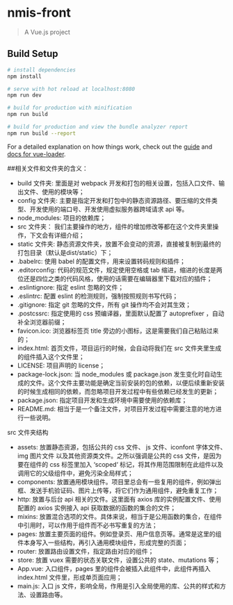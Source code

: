 # nmis-front

> A Vue.js project

## Build Setup

``` bash
# install dependencies
npm install

# serve with hot reload at localhost:8080
npm run dev

# build for production with minification
npm run build

# build for production and view the bundle analyzer report
npm run build --report
```

For a detailed explanation on how things work, check out the [guide](http://vuejs-templates.github.io/webpack/) and [docs for vue-loader](http://vuejs.github.io/vue-loader).



##相关文件和文件夹的含义：
* build 文件夹: 里面是对 webpack 开发和打包的相关设置，包括入口文件、输出文件、使用的模块等；
* config 文件夹: 主要是指定开发和打包中的静态资源路径、要压缩的文件类型、开发使用的端口号、开发使用虚拟服务器跨域请求 api 等。
* node_modules: 项目的依赖库；
* src 文件夹： 我们主要操作的地方，组件的增加修改等都在这个文件夹里操作，下文会有详细介绍；
* static 文件夹: 静态资源文件夹，放置不会变动的资源，直接被复制到最终的打包目录（默认是dist/static）下；
*  .babelrc: 使用 babel 的配置文件，用来设置转码规则和插件；
* .editorconfig: 代码的规范文件，规定使用空格或 tab 缩进，缩进的长度是两位还是四位之类的代码风格，使用的话需要在编辑器里下载对应的插件；
* .eslintignore: 指定 eslint 忽略的文件；
* .eslintrc: 配置 eslint 的检测规则，强制按照规则书写代码；
* .gitignore: 指定 git 忽略的文件，所有 git 操作均不会对其生效；
* .postcssrc: 指定使用的 css 预编译器，里面默认配置了 autoprefixer ，自动补全浏览器前缀；
* favicon.ico: 浏览器标签页 title 旁边的小图标，这是需要我们自己粘贴过来的；
* index.html: 首页文件，项目运行的时候，会自动将我们在 src 文件夹里生成的组件插入这个文件里；
* LICENSE: 项目声明的 license；
* package-lock.json: 当 node_modules 或 package.json 发生变化时自动生成的文件。这个文件主要功能是确定当前安装的包的依赖，以便后续重新安装的时候生成相同的依赖，而忽略项目开发过程中有些依赖已经发生的更新；
* package.json: 指定项目开发和生成环境中需要使用的依赖库；
* README.md: 相当于是一个备注文件，对项目开发过程中需要注意的地方进行一些说明。

src 文件夹结构
* assets: 放置静态资源，包括公共的 css 文件、 js 文件、iconfont 字体文件、img 图片文件 以及其他资源类文件。之所以强调是公共的 css 文件，是因为要在组件的 css 标签里加入 ‘scoped‘ 标记，将其作用范围限制在此组件以及调用它的父级组件中，避免污染全局样式；
* components: 放置通用模块组件。项目里总会有一些复用的组件，例如弹出框、发送手机验证码、图片上传等，将它们作为通用组件，避免重复工作；
* http: 放置与后台 api 相关的文件。这里面有 axios 库的实例配置文件、使用配置的 axios 实例接入 api 获取数据的函数的集合的文件；
* mixins: 放置混合选项的文件。具体来说，相当于是公用函数的集合，在组件中引用时，可以作用于组件而不必书写重复的方法；
* pages: 放置主要页面的组件。例如登录页、用户信息页等。通常是这里的组件本身写入一些结构，再引入通用模块组件，形成完整的页面；
* router: 放置路由设置文件，指定路由对应的组件；
* store: 放置 vuex 需要的状态关联文件，设置公共的 state、mutations 等；
* App.vue: 入口组件，pages 里的组件会被插入此组件中，此组件再插入 index.html 文件里，形成单页面应用；
* main.js: 入口 js 文件，影响全局，作用是引入全局使用的库、公共的样式和方法、设置路由等。
